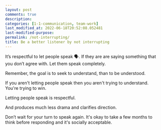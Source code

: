 ```yaml
---
layout: post
comments: true
description:
categories: [1-1-communication, team-work]
last_modified_at: 2022-06-18T20:52:08.052481
last-modified-purpose:
permalink: /not-interrupting/
title: Be a better listener by not interrupting
---
```


It’s respectful to let people speak 🗣. If they are are saying something that you don’t agree with. Let them speak completely.

Remember, the goal is to seek to understand, than to be understood.

If you aren't letting people speak then you aren't trying to understand. You're trying to win.

Letting people speak is respectful.

And produces much less drama and clarifies direction.

Don’t wait for your turn to speak again. It's okay to take a few months to think before responding and it's socially acceptable.
